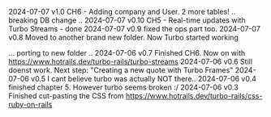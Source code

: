 
2024-07-07 v1.0  CH6 - Adding company and User. 2 more tables!
   .. breaking DB change ..
2024-07-07 v0.10 CH5 - Real-time updates with Turbo Streams - done
2024-07-07 v0.9  fixed the ops part too.
2024-07-07 v0.8  Moved to another brand new folder. Now Turbo started working

 ... porting to new folder ..
2024-07-06 v0.7  Finished CH6. Now on with https://www.hotrails.dev/turbo-rails/turbo-streams
2024-07-06 v0.6  Still doenst work. Next step: "Creating a new quote with Turbo Frames"
2024-07-06 v0.5  I cant believe turbo was actually NOT there..
2024-07-06 v0.4  finished chapter 5. However turbo seems broken :/
2024-07-06 v0.3  Finished cut-pasting the CSS from https://www.hotrails.dev/turbo-rails/css-ruby-on-rails

